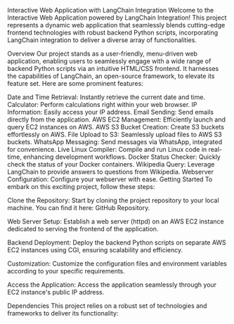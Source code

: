 Interactive Web Application with LangChain Integration
Welcome to the Interactive Web Application powered by LangChain Integration! This project represents a dynamic web application that seamlessly blends cutting-edge frontend technologies with robust backend Python scripts, incorporating LangChain integration to deliver a diverse array of functionalities.

Overview
Our project stands as a user-friendly, menu-driven web application, enabling users to seamlessly engage with a wide range of backend Python scripts via an intuitive HTML/CSS frontend. It harnesses the capabilities of LangChain, an open-source framework, to elevate its feature set. Here are some prominent features:

Date and Time Retrieval: Instantly retrieve the current date and time.
Calculator: Perform calculations right within your web browser.
IP Information: Easily access your IP address.
Email Sending: Send emails directly from the application.
AWS EC2 Management: Efficiently launch and query EC2 instances on AWS.
AWS S3 Bucket Creation: Create S3 buckets effortlessly on AWS.
File Upload to S3: Seamlessly upload files to AWS S3 buckets.
WhatsApp Messaging: Send messages via WhatsApp, integrated for convenience.
Live Linux Compiler: Compile and run Linux code in real-time, enhancing development workflows.
Docker Status Checker: Quickly check the status of your Docker containers.
Wikipedia Query: Leverage LangChain to provide answers to questions from Wikipedia.
Webserver Configuration: Configure your webserver with ease.
Getting Started
To embark on this exciting project, follow these steps:

Clone the Repository: Start by cloning the project repository to your local machine. You can find it here: GitHub Repository.

Web Server Setup: Establish a web server (httpd) on an AWS EC2 instance dedicated to serving the frontend of the application.

Backend Deployment: Deploy the backend Python scripts on separate AWS EC2 instances using CGI, ensuring scalability and efficiency.

Customization: Customize the configuration files and environment variables according to your specific requirements.

Access the Application: Access the application seamlessly through your EC2 instance's public IP address.

Dependencies
This project relies on a robust set of technologies and frameworks to deliver its functionality:

